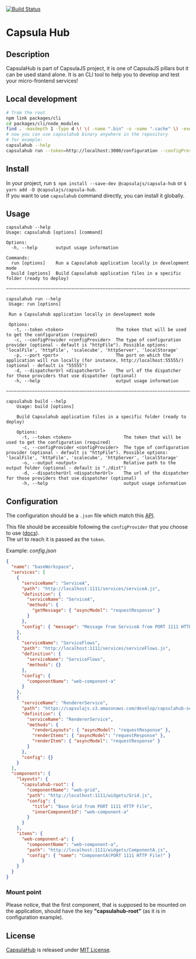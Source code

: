 [![Build Status](https://travis-ci.com/capsulajs/capsulahub.svg?branch=develop)](https://travis-ci.com/capsulajs/capsulahub)

# Capsula Hub

## Description

CapsulaHub is part of CapsulaJS project, it is one of CapsulaJS pillars but it can be used stand alone.
It is an CLI tool to help you to develop and test your micro-frontend services!

## Local development

```bash
# from the root
npm link packages/cli
cd packages/cli/node_modules
find . -maxdepth 1 -type d \! \( -name ".bin" -o -name ".cache" \) -exec rm -rf "{}" \;
# now you can use capsulahub binary anywhere in the repository
# for example:
capsulahub --help
capsulahub run --token=http://localhost:3000/configuration --configProvider=httpFile --port=8888
```

## Install

In your project, run `$ npm install --save-dev @capsulajs/capsula-hub` or `$ yarn add -D @capsulajs/capsula-hub`.  
If you want to use `capsulahub` command directly, you can install it globally.

## Usage

```shell
capsulahub --help
Usage: capsulahub [options] [command]

Options:
  -h, --help       output usage information

Commands:
  run [options]    Run a Capsulahub application locally in development mode
  build [options]  Build Capsulahub application files in a specific folder (ready to deploy)

~~~~~~~~~~~~~~~~~~~~~~~~~~~~~~~~~~~~~~~~~~~~~~~~~~~~~~~~~~~~~~~~~~~~~~~~~~~~~~~~~~~~~~~~~~~~~~~~~

capsulahub run --help
 Usage: run [options]
 
 Run a Capsulahub application locally in development mode
 
 Options:
   -t, --token <token>                    The token that will be used to get the configuration (required)
   -c, --configProvider <configProvider>  The type of configuration provider (optional - default is "httpFile"). Possible options: 'localFile', 'httpFile', 'scalecube', 'httpServer', 'localStorage'
   -p, --port <port>                      The port on which the application will run locally (for instance, http://localhost:55555/) (optional - default is "55555")
   -d, --dispatcherUrl <dispatcherUrl>    The url of the dispatcher for those providers that use dispatcher (optional)
   -h, --help                             output usage information

~~~~~~~~~~~~~~~~~~~~~~~~~~~~~~~~~~~~~~~~~~~~~~~~~~~~~~~~~~~~~~~~~~~~~~~~~~~~~~~~~~~~~~~~~~~~~~~~~

capsulahub build --help
    Usage: build [options]
    
    Build Capsulahub application files in a specific folder (ready to deploy)
    
    Options:
      -t, --token <token>                    The token that will be used to get the configuration (required)
      -c, --configProvider <configProvider>  The type of configuration provider (optional - default is "httpFile"). Possible options: 'localFile', 'httpFile', 'scalecube', 'httpServer', 'localStorage'
      -o, --output <output>                  Relative path to the output folder (optional - default is "./dist")
      -d, --dispatcherUrl <dispatcherUrl>    The url of the dispatcher for those providers that use dispatcher (optional)
      -h, --help                             output usage information
```

## Configuration

The configuration should be a `.json` file which
match this [API](https://github.com/capsulajs/capsulahub-core/blob/develop/packages/workspace/src/api/WorkspaceConfig.ts).

This file should be accessible following the `configProvider` that you choose to use 
([docs](https://github.com/capsulajs/capsulahub/tree/develop/packages/service-configuration)).  
The url to reach it is passed as the `token`.

Example: _config.json_

```json
{
  "name": "baseWorkspace",
  "services": [
    {
      "serviceName": "ServiceA",
      "path": "http://localhost:1111/services/serviceA.js",
      "definition": {
        "serviceName": "ServiceA",
        "methods": {
          "getMessage": { "asyncModel": "requestResponse" }
        }
      },
      "config": { "message": "Message from ServiceA from PORT 1111 HTTP File" }
    },
    {
      "serviceName": "ServiceFlows",
      "path": "http://localhost:1111/services/serviceFlows.js",
      "definition": {
        "serviceName": "ServiceFlows",
        "methods": {}
      },
      "config": {
        "componentName": "web-component-a"
      }
    },
    {
      "serviceName": "RendererService",
      "path": "https://capsulajs.s3.amazonaws.com/develop/capsulahub-service-renderer/index.js",
      "definition": {
        "serviceName": "RendererService",
        "methods": {
          "renderLayouts": { "asyncModel": "requestResponse" },
          "renderItems": { "asyncModel": "requestResponse" },
          "renderItem": { "asyncModel": "requestResponse" }
        }
      },
      "config": {}
    }
  ],
  "components": {
    "layouts": {
      "capsulahub-root": {
        "componentName": "web-grid",
        "path": "http://localhost:1111/widgets/Grid.js",
        "config": {
          "title": "Base Grid from PORT 1111 HTTP File",
          "innerComponentId": "web-component-a"
        }
      }
    },
    "items": {
      "web-component-a": {
        "componentName": "web-component-a",
        "path": "http://localhost:1111/widgets/ComponentA.js",
        "config": { "name": "ComponentA(PORT 1111 HTTP File)" }
      }
    }
  }
}
```

### Mount point

Please notice, that the first component, that is supposed to be mounted on the application, should
have the key **"capsulahub-root"** (as it is in configuration example).

<!-- To put back later for local dev
Run it locally
--------------
|        What to do    |   Command   |
|----------------------|-------------|
| To run the linter:   | `yarn lint` |
| To run the tests:    | `yarn test` |
| To generate the doc: | `yarn doc`  |


Development
-----------
- Clone the project then do `yarn` or `npm i`
- Create a `capsulahub.json` file at the root with the following structure:
    ```json
    {
      "token": "your_token"
    }
    ```
- Run `yarn start` or `npm run start`.
-->

## License

[CapsulaHub](https://github.com/capsulajs/capsula-hub) is released under [MIT License](./LICENSE).
